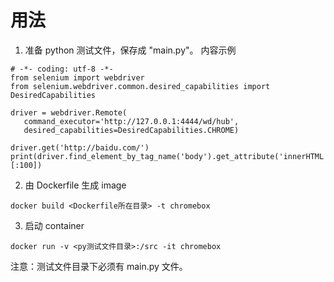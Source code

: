 # 用法
1. 准备 python 测试文件，保存成 "main.py"。
   内容示例
```
# -*- coding: utf-8 -*-
from selenium import webdriver
from selenium.webdriver.common.desired_capabilities import DesiredCapabilities

driver = webdriver.Remote(
   command_executor='http://127.0.0.1:4444/wd/hub',
   desired_capabilities=DesiredCapabilities.CHROME)

driver.get('http://baidu.com/')
print(driver.find_element_by_tag_name('body').get_attribute('innerHTML')[:100])
```

2. 由 Dockerfile 生成 image
  ```
  docker build <Dockerfile所在目录> -t chromebox
  ```

3. 启动 container
  ```
  docker run -v <py测试文件目录>:/src -it chromebox
  ```
  注意：测试文件目录下必须有 main.py 文件。

